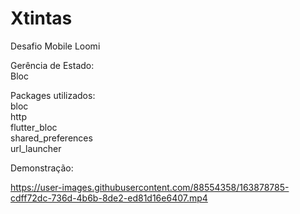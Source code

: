 # Xtintas

Desafio Mobile Loomi

Gerência de Estado: <br>
Bloc<br>

Packages utilizados:<br>
bloc<br>
http<br>
flutter_bloc<br>
shared_preferences<br>
url_launcher<br>

Demonstração:










https://user-images.githubusercontent.com/88554358/163878785-cdff72dc-736d-4b6b-8de2-ed81d16e6407.mp4

